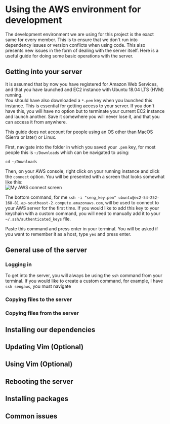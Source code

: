 # Using the AWS environment for development 
  
The development environment we are using for this project is the exact same for every member. This is to ensure that we don't run into dependency issues or version conflicts when using code. This also presents new issues in the form of dealing with the server itself. Here is a useful guide for doing some basic operations with the server. 
  
## Getting into your server 
  
It is assumed that by now you have registered for Amazon Web Services, and that you have launched and EC2 instance with Ubuntu 18.04 LTS (HVM) running.  
You should have also downloaded a `*.pem` key when you launched this instance. This is essential for getting access to your server. If you don't have this, you will have no option but to terminate your current EC2 instance and launch another. Save it somewhere you will never lose it, and that you can access it from anywhere.  
  
  
This guide does not account for people using an OS other than MacOS (Sierra or later) or Linux. 
  
First, navigate into the folder in which you saved your `.pem` key, for most people this is `~/Downloads` which can be navigated to using:   
```
cd ~/Downloads
```
  
Then, on your AWS console, right click on your running instance and click the `connect` option. You will be presented with a screen that looks somewhat like this:  
![My AWS connect screen]('./a1.png') 
  
The bottom command, for me `ssh -i "seng_key.pem" ubuntu@ec2-54-252-168-81.ap-southeast-2.compute.amazonaws.com`, will be used to connect to your AWS server for the first time. If you would like to add this key to your keychain with a custom command, you will need to manually add it to your `~/.ssh/authenticated_keys` file. 
  
Paste this command and press enter in your terminal. You will be asked if you want to remember it as a host, type `yes` and press enter. 
  
## General use of the server 
  
### Logging in 
To get into the server, you will always be using the `ssh` command from your terminal. If you would like to create a custom command, for example, I have `ssh sengaws`, you must navigate 
  
### Copying files to the server
  
### Copying files from the server 
  
  
### 
## Installing our dependencies 

## Updating Vim (Optional) 

## Using Vim (Optional) 

## Rebooting the server 

## Installing packages 

## Common issues 
